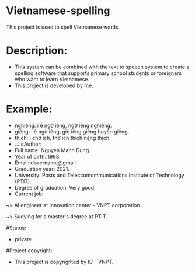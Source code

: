 # Vietnamese-spelling
This project is used to spell Vietnamese words.
# Description:
* This system can be combined with the text to speech system to create a spelling software that supports primary school students or foreigners who want to learn Vietnamese.
* This project is developed by me.
# Example:
- nghiêng: i ê ngờ iêng, ngờ iêng nghiêng.
- giềng: i ê ngờ iêng, giờ iêng giêng huyền giềng.
- thịch: i chờ ích, thờ ích thích nặng thịch.
- ...
#Author:
- Full name: Nguyen Manh Dung. <br/>
- Year of birth: 1998. <br/>
- Email: dovername@gmail.<br/>
- Graduation year: 2021. <br/>
- University: Posts and Teleccomommunications Institute of Technology (PTIT). </br>
- Degree of graduation: Very good. </br>
- Current job: 
  
~> AI engineer at Innovation center - VNPT corporation.

~> Sudying for a master's degree at PTIT.

#Status:
- private

#Project copyright:
- This project is copyrighted by IC - VNPT.